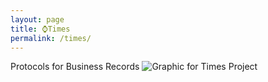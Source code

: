 ```yaml
---
layout: page
title: ⌚Times
permalink: /times/
---
```


Protocols for Business Records
![Graphic for Times Project](/assets/images/times-land-1.png)
